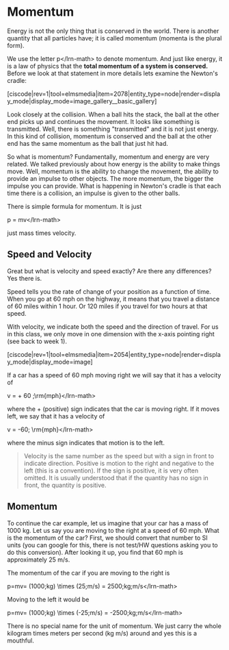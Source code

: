 # Momentum

Energy is not the only thing that is conserved in the world. There is another quantity that all particles have; it is called momentum \(momenta is the plural form\).

We use the letter p&lt;/lrn-math&gt; to denote momentum. And just like energy, it is a law of physics that the **total momentum of a system is conserved.** Before we look at that statement in more details lets examine the Newton's cradle:

\[ciscode\|rev=1\|tool=elmsmedia\|item=2078\|entity\_type=node\|render=display\_mode\|display\_mode=image\_gallery\_\_basic\_gallery\]

Look closely at the collision. When a ball hits the stack, the ball at the other end picks up and continues the movement. It looks like something is transmitted. Well, there is something "transmitted" and it is not just energy. In this kind of collision, momentum is conserved and the ball at the other end has the same momentum as the ball that just hit had.

So what is momentum? Fundamentally, momentum and energy are very related. We talked previously about how energy is the ability to make things move. Well, momentum is the ability to change the movement, the ability to provide an impulse to other objects. The more momentum, the bigger the impulse you can provide. What is happening in Newton's cradle is that each time there is a collision, an impulse is given to the other balls.

There is simple formula for momentum. It is just

p = mv&lt;/lrn-math&gt;

just mass times velocity.

## Speed and Velocity

Great but what is velocity and speed exactly? Are there any differences?  
Yes there is.

Speed tells you the rate of change of your position as a function of time. When you go at 60 mph on the highway, it means that you travel a distance of 60 miles within 1 hour. Or 120 miles if you travel for two hours at that speed.

With velocity, we indicate both the speed and the direction of travel. For us in this class, we only move in one dimension with the x-axis pointing right \(see back to week 1\).

\[ciscode\|rev=1\|tool=elmsmedia\|item=2054\|entity\_type=node\|render=display\_mode\|display\_mode=image\]

If a car has a speed of 60 mph moving right we will say that it has a velocity of

v = + 60 \;\rm{mph}&lt;/lrn-math&gt;

where the + \(positive\) sign indicates that the car is moving right. If it moves left, we say that it has a velocity of

v = -60\; \rm{mph}&lt;/lrn-math&gt;

where the minus sign indicates that motion is to the left.

> Velocity is the same number as the speed but with a sign in front to indicate direction. Positive is motion to the right and negative to the left \(this is a convention\). If the sign is positive, it is very often omitted. It is usually understood that if the quantity has no sign in front, the quantity is positive.

## Momentum

To continue the car example, let us imagine that your car has a mass of 1000 kg. Let us say you are moving to the right at a speed of 60 mph. What is the momentum of the car? First, we should convert that number to SI units \(you can google for this, there is not test/HW questions asking you to do this conversion\). After looking it up, you find that 60 mph is approximately 25 m/s.

The momentum of the car if you are moving to the right is

p=mv= \(1000\;kg\) \times \(25\;m/s\) = 2500\;kg\;m/s&lt;/lrn-math&gt;

Moving to the left it would be

p=mv= \(1000\;kg\) \times \(-25\;m/s\) = -2500\;kg\;m/s&lt;/lrn-math&gt;

There is no special name for the unit of momentum. We just carry the whole kilogram times meters per second \(kg m/s\) around and yes this is a mouthful.

